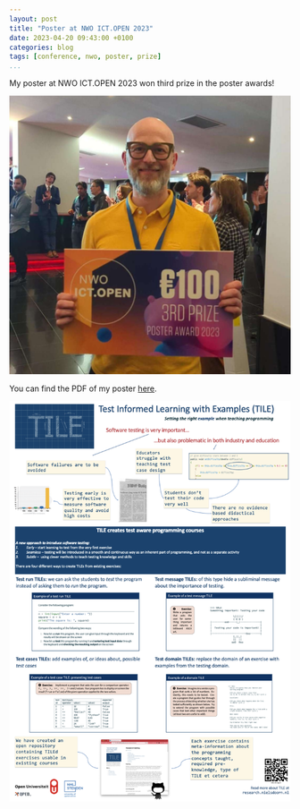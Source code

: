 ```yaml
---
layout: post
title: "Poster at NWO ICT.OPEN 2023"
date: 2023-04-20 09:43:00 +0100
categories: blog
tags: [conference, nwo, poster, prize]
...
```


My poster at NWO ICT.OPEN 2023 won third prize in the poster awards!

![Winner](winner.JPEG "My NWO ICT.OPEN 2023 poster")

You can find the PDF of my poster [here](ICT.OPEN-TILE_poster.pdf).

![ICT.OPEN2023 poster](posterICT.OPEN.png "My NWO ICT.OPEN 2023 poster")


